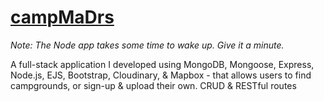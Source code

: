# [campMaDrs](https://campmadrs.madr.io/)

_Note: The Node app takes some time to wake up. Give it a minute._

A full-stack application I developed using MongoDB, Mongoose, Express, Node.js, EJS, Bootstrap, Cloudinary, & Mapbox - that allows users to find campgrounds, or sign-up & upload their own. CRUD &amp; RESTful routes
